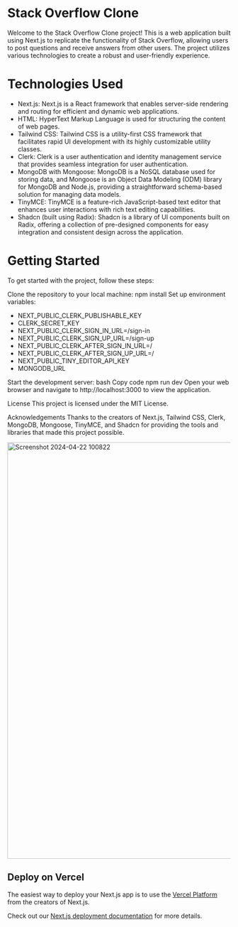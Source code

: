 
# Stack Overflow Clone
Welcome to the Stack Overflow Clone project! This is a web application built using Next.js to replicate the functionality of Stack Overflow, allowing users to post questions and receive answers from other users. The project utilizes various technologies to create a robust and user-friendly experience.

# Technologies Used
- Next.js: Next.js is a React framework that enables server-side rendering and routing for efficient and dynamic web applications.
- HTML: HyperText Markup Language is used for structuring the content of web pages.
- Tailwind CSS: Tailwind CSS is a utility-first CSS framework that facilitates rapid UI development with its highly customizable utility classes.
- Clerk: Clerk is a user authentication and identity management service that provides seamless integration for user authentication.
- MongoDB with Mongoose: MongoDB is a NoSQL database used for storing data, and Mongoose is an Object Data Modeling (ODM) library for MongoDB and Node.js, providing a straightforward schema-based solution for managing data models.
- TinyMCE: TinyMCE is a feature-rich JavaScript-based text editor that enhances user interactions with rich text editing capabilities.
- Shadcn (built using Radix): Shadcn is a library of UI components built on Radix, offering a collection of pre-designed components for easy integration and consistent design across the application.

# Getting Started
To get started with the project, follow these steps:

Clone the repository to your local machine:
npm install
Set up environment variables:
- NEXT_PUBLIC_CLERK_PUBLISHABLE_KEY
- CLERK_SECRET_KEY
- NEXT_PUBLIC_CLERK_SIGN_IN_URL=/sign-in
- NEXT_PUBLIC_CLERK_SIGN_UP_URL=/sign-up
- NEXT_PUBLIC_CLERK_AFTER_SIGN_IN_URL=/
- NEXT_PUBLIC_CLERK_AFTER_SIGN_UP_URL=/
- NEXT_PUBLIC_TINY_EDITOR_API_KEY
- MONGODB_URL

Start the development server:
bash
Copy code
npm run dev
Open your web browser and navigate to http://localhost:3000 to view the application.

License
This project is licensed under the MIT License.

Acknowledgements
Thanks to the creators of Next.js, Tailwind CSS, Clerk, MongoDB, Mongoose, TinyMCE, and Shadcn for providing the tools and libraries that made this project possible.

<img width="938" alt="Screenshot 2024-04-22 100822" src="https://github.com/ShamBB/stack_overflow_nextjs/assets/26355647/ca2d472a-8fdb-4792-ba16-227edd526cdf">


## Deploy on Vercel

The easiest way to deploy your Next.js app is to use the [Vercel Platform](https://vercel.com/new?utm_medium=default-template&filter=next.js&utm_source=create-next-app&utm_campaign=create-next-app-readme) from the creators of Next.js.

Check out our [Next.js deployment documentation](https://nextjs.org/docs/deployment) for more details.
